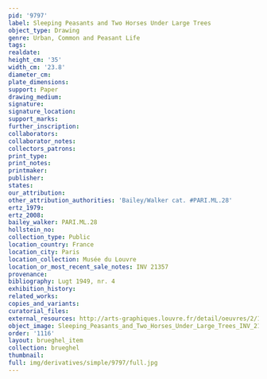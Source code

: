 ```yaml
---
pid: '9797'
label: Sleeping Peasants and Two Horses Under Large Trees
object_type: Drawing
genre: Urban, Common and Peasant Life
tags: 
realdate: 
height_cm: '35'
width_cm: '23.8'
diameter_cm: 
plate_dimensions: 
support: Paper
drawing_medium: 
signature: 
signature_location: 
support_marks: 
further_inscription: 
collaborators: 
collaborator_notes: 
collectors_patrons: 
print_type: 
print_notes: 
printmaker: 
publisher: 
states: 
our_attribution: 
other_attribution_authorities: 'Bailey/Walker cat. #PARI.ML.28'
ertz_1979: 
ertz_2008: 
bailey_walker: PARI.ML.28
hollstein_no: 
collection_type: Public
location_country: France
location_city: Paris
location_collection: Musée du Louvre
location_or_most_recent_sale_notes: INV 21357
provenance: 
bibliography: Lugt 1949, nr. 4
exhibition_history: 
related_works: 
copies_and_variants: 
curatorial_files: 
external_resources: http://arts-graphiques.louvre.fr/detail/oeuvres/2/105852-Paysans-endormis-et-deux-chevaux-sous-de-grands-arbres
object_image: Sleeping_Peasants_and_Two_Horses_Under_Large_Trees_INV_21357_Louvre.jpg
order: '1116'
layout: brueghel_item
collection: brueghel
thumbnail: 
full: img/derivatives/simple/9797/full.jpg
---
```

